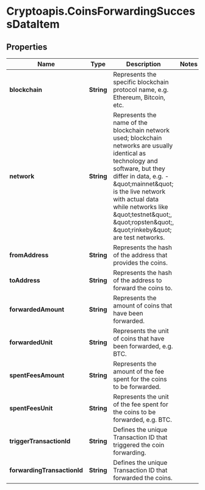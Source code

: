# Cryptoapis.CoinsForwardingSuccessDataItem

## Properties

Name | Type | Description | Notes
------------ | ------------- | ------------- | -------------
**blockchain** | **String** | Represents the specific blockchain protocol name, e.g. Ethereum, Bitcoin, etc. | 
**network** | **String** | Represents the name of the blockchain network used; blockchain networks are usually identical as technology and software, but they differ in data, e.g. - \&quot;mainnet\&quot; is the live network with actual data while networks like \&quot;testnet\&quot;, \&quot;ropsten\&quot;, \&quot;rinkeby\&quot; are test networks. | 
**fromAddress** | **String** | Represents the hash of the address that provides the coins. | 
**toAddress** | **String** | Represents the hash of the address to forward the coins to. | 
**forwardedAmount** | **String** | Represents the amount of coins that have been forwarded. | 
**forwardedUnit** | **String** | Represents the unit of coins that have been forwarded, e.g. BTC. | 
**spentFeesAmount** | **String** | Represents the amount of the fee spent for the coins to be forwarded. | 
**spentFeesUnit** | **String** | Represents the unit of the fee spent for the coins to be forwarded, e.g. BTC. | 
**triggerTransactionId** | **String** | Defines the unique Transaction ID that triggered the coin forwarding. | 
**forwardingTransactionId** | **String** | Defines the unique Transaction ID that forwarded the coins. | 


